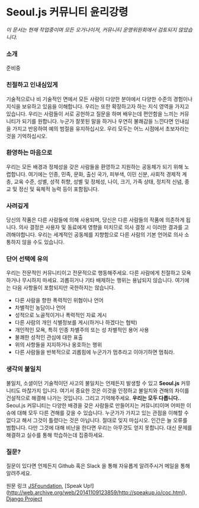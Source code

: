 # Seoul.js 커뮤니티 윤리강령

_이 문서는 현재 작업중이며 모든 오거나이저, 커뮤니티 운영위원회에서 검토되지 않았습니다._

### 소개
준비중

### 친절하고 인내심있게
기술적으로나 비 기술적인 면에서 모든 사람이 다양한 분야에서 다양한 수준의 경험이나 지식을 보유하고 있음을 이해합니다. 우리는 또한 확장하고자 하는 지식 영역을 가지고 있습니다. 우리는 사람들이 서로 공헌하고 질문을 하며 배우는데 편안함을 느끼는 커뮤니티가 되기를 원합니다. 누군가 잘못된 말을 하거나 우연히 불쾌감을 느낀다면 인내심을 가지고 반응하여 예의 범절을 유지하십시오. 우리 모두는 어느 시점에서 초보자라는 것을 기억하십시오.

### 환영하는 마음으로
우리는 모든 배경과 정체성을 갖은 사람들을 환영하고 지원하는 공동체가 되기 위해 노렵합니다. 여기에는 인종, 민족, 문화, 출신 국가, 피부색, 이민 신분, 사회적 경제적 계층, 교육 수준, 성별, 성적 취향, 성별 및 정체성, 나이, 크기, 가족 상태, 정치적 신념, 종교 및 정신 및 육체적 능력 등이 포함됩니다.

### 사려깊게
당신의 작품은 다른 사람들에 의해 사용되며, 당신은 다른 사람들의 작품에 의존하게 됩니다. 의사 결정은 사용자 및 동료에게 영향을 미치므로 의사 결정 시 이러한 결과를 고려해야합니다. 우리는 세계적인 공동체를 지향함으로 다른 사람의 기본 언어로 의사 소통하지 않을 수도 있습니다.

### 단어 선택에 유의
우리는 전문적인 커뮤니티이고 전문적으로 행동해주세요. 다른 사람에게 친절하고 모욕하거나 무시하지 마세요. 괴롭히거나 기타 배제하는 행위는 용납되지 않습니다. 여기에는 다음 사항들이 포함되지만 국한하지는 않습니다.

- 다른 사람을 향한 폭력적인 위협이나 언어
- 차별적인 농담이나 언어
- 성적으로 노골적이거나 폭력적인 자료 게시
- 다른 사람의 개인 식별정보를 게시(하거나 하겠다는 협박)
- 개인적인 모욕, 특히 인종 차별주의 또는 성 차별적인 용어 사용
- 불쾌한 성적인 관심에 대한 표출
- 위의 사항들을 지지하거나 옹호하는 행위
- 다른 사람들을 반복적으로 괴롭힘에 누군가가 멈추라고 이야기하면 멈춰라.

### 생각의 불일치
불일치, 소셜이던 기술적이던 사고의 불일치는 언제든지 발생할 수 있고 **Seoul.js** 커뮤니티도 마찮가지 입니다. 여기서 중요한 것은 이것을 인정하고 불일치와 견해의 차이를 건설적으로 해결해 나가는 것입니다. 그리고 기억해주세요.
**우리는 모두 다릅니다.**. Seoul.js 커뮤니티는 다양한 배경을 갖은 사람들로 만들어지는 커뮤니티이며 어떠한 이슈에 대해 모두 다른 견해를 갖을 수 있습니다. 누군가가 가지고 있는 관점을 이해할 수 없다고 해서 그것이 틀렸다는 것은 아닙니다. 절대로 잊지 마십시오. 인간은 늘 오류를 범합니다. 다만 그것에 대해 비난을 한다면 우리는 아무것도 얻지 못합니다. 대신 문제를 해결하고 실수를 통해 학습하는데 집중하세요.

### 질문?

질문이 있다면 언제든지 Github 혹은 Slack 을 통해 자유롭게 알려주시거 메일을 통해 알려주세요.

원문 링크 [JSFoundation](https://js.foundation/community/code-of-conduct), [Speak Up!] (http://web.archive.org/web/20141109123859/http://speakup.io/coc.html), [Django Project](https://www.djangoproject.com/conduct/)